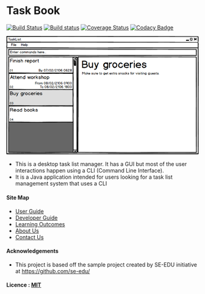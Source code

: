 # Task Book

[![Build Status](https://travis-ci.org/CS2103JAN2017-W15-B2/main.svg?branch=develop)](https://travis-ci.org/CS2103JAN2017-W15-B2/main)
[![Build status](https://ci.appveyor.com/api/projects/status/rema14vqhp69adwc?svg=true)](https://ci.appveyor.com/project/pzyu/main-2khow)
[![Coverage Status](https://coveralls.io/repos/github/CS2103JAN2017-W15-B2/main/badge.svg?branch=develop)](https://coveralls.io/github/CS2103JAN2017-W15-B2/main?branch=develop)
[![Codacy Badge](https://api.codacy.com/project/badge/Grade/af383e34b7e646d2893c81cd564bc671)](https://www.codacy.com/app/pzyu/main?utm_source=github.com&amp;utm_medium=referral&amp;utm_content=CS2103JAN2017-W15-B2/main&amp;utm_campaign=Badge_Grade)


<img src="docs/images/Ui.png" width="600"><br>

* This is a desktop task list manager. It has a GUI but most of the user interactions happen using
  a CLI (Command Line Interface).
* It is a Java application intended for users looking for a task list management system that uses a CLI

#### Site Map
* [User Guide](docs/UserGuide.md)
* [Developer Guide](docs/DeveloperGuide.md)
* [Learning Outcomes](docs/LearningOutcomes.md)
* [About Us](docs/AboutUs.md)
* [Contact Us](docs/ContactUs.md)


#### Acknowledgements

* This project is based off the sample project created by SE-EDU initiative at https://github.com/se-edu/

#### Licence : [MIT](LICENSE)
